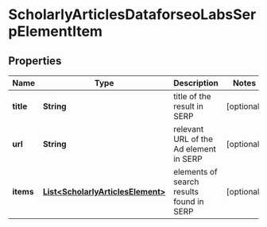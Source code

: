 

# ScholarlyArticlesDataforseoLabsSerpElementItem


## Properties

| Name | Type | Description | Notes |
|------------ | ------------- | ------------- | -------------|
|**title** | **String** | title of the result in SERP |  [optional] |
|**url** | **String** | relevant URL of the Ad element in SERP |  [optional] |
|**items** | [**List&lt;ScholarlyArticlesElement&gt;**](ScholarlyArticlesElement.md) | elements of search results found in SERP |  [optional] |



